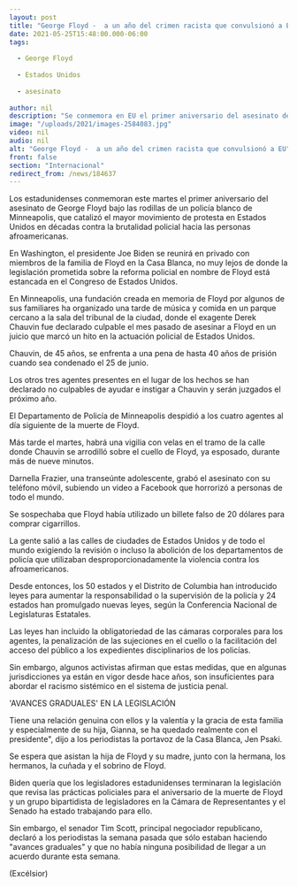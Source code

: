 ```yaml
---
layout: post
title: "George Floyd -  a un año del crimen racista que convulsionó a EU"
date: 2021-05-25T15:48:00.000-06:00
tags:
  
  - George Floyd
  
  - Estados Unidos
  
  - asesinato
  
author: nil
description: "Se conmemora en EU el primer aniversario del asesinato del afroamericano George Floyd a manos de un policía blanco, un crimen que desató las mayores protestas contra el racismo en décadas"
image: "/uploads/2021/images-2584083.jpg"
video: nil
audio: nil
alt: "George Floyd -  a un año del crimen racista que convulsionó a EU"
front: false
section: "Internacional"
redirect_from: /news/184637
---
```


Los estadunidenses conmemoran este martes el primer aniversario del asesinato de George Floyd bajo las rodillas de un policía blanco de Minneapolis, que catalizó el mayor movimiento de protesta en Estados Unidos en décadas contra la brutalidad policial hacia las personas afroamericanas.

En Washington, el presidente Joe Biden se reunirá en privado con miembros de la familia de Floyd en la Casa Blanca, no muy lejos de donde la legislación prometida sobre la reforma policial en nombre de Floyd está estancada en el Congreso de Estados Unidos.

En Minneapolis, una fundación creada en memoria de Floyd por algunos de sus familiares ha organizado una tarde de música y comida en un parque cercano a la sala del tribunal de la ciudad, donde el exagente Derek Chauvin fue declarado culpable el mes pasado de asesinar a Floyd en un juicio que marcó un hito en la actuación policial de Estados Unidos.

Chauvin, de 45 años, se enfrenta a una pena de hasta 40 años de prisión cuando sea condenado el 25 de junio.

Los otros tres agentes presentes en el lugar de los hechos se han declarado no culpables de ayudar e instigar a Chauvin y serán juzgados el próximo año.

El Departamento de Policía de Minneapolis despidió a los cuatro agentes al día siguiente de la muerte de Floyd.

Más tarde el martes, habrá una vigilia con velas en el tramo de la calle donde Chauvin se arrodilló sobre el cuello de Floyd, ya esposado, durante más de nueve minutos.

Darnella Frazier, una transeúnte adolescente, grabó el asesinato con su teléfono móvil, subiendo un video a Facebook que horrorizó a personas de todo el mundo.

Se sospechaba que Floyd había utilizado un billete falso de 20 dólares para comprar cigarrillos.

La gente salió a las calles de ciudades de Estados Unidos y de todo el mundo exigiendo la revisión o incluso la abolición de los departamentos de policía que utilizaban desproporcionadamente la violencia contra los afroamericanos.

Desde entonces, los 50 estados y el Distrito de Columbia han introducido leyes para aumentar la responsabilidad o la supervisión de la policía y 24 estados han promulgado nuevas leyes, según la Conferencia Nacional de Legislaturas Estatales.

Las leyes han incluido la obligatoriedad de las cámaras corporales para los agentes, la penalización de las sujeciones en el cuello o la facilitación del acceso del público a los expedientes disciplinarios de los policías.

Sin embargo, algunos activistas afirman que estas medidas, que en algunas jurisdicciones ya están en vigor desde hace años, son insuficientes para abordar el racismo sistémico en el sistema de justicia penal.

'AVANCES GRADUALES' EN LA LEGISLACIÓN

Tiene una relación genuina con ellos y la valentía y la gracia de esta familia y especialmente de su hija, Gianna, se ha quedado realmente con el presidente", dijo a los periodistas la portavoz de la Casa Blanca, Jen Psaki.

Se espera que asistan la hija de Floyd y su madre, junto con la hermana, los hermanos, la cuñada y el sobrino de Floyd.

Biden quería que los legisladores estadunidenses terminaran la legislación que revisa las prácticas policiales para el aniversario de la muerte de Floyd y un grupo bipartidista de legisladores en la Cámara de Representantes y el Senado ha estado trabajando para ello.

Sin embargo, el senador Tim Scott, principal negociador republicano, declaró a los periodistas la semana pasada que sólo estaban haciendo "avances graduales" y que no había ninguna posibilidad de llegar a un acuerdo durante esta semana.

(Excélsior)